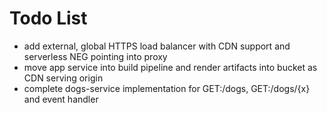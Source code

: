 # Todo List

- add external, global HTTPS load balancer with CDN support and serverless NEG pointing into proxy
- move app service into build pipeline and render artifacts into bucket as CDN serving origin
- complete dogs-service implementation for GET:/dogs, GET:/dogs/{x} and event handler